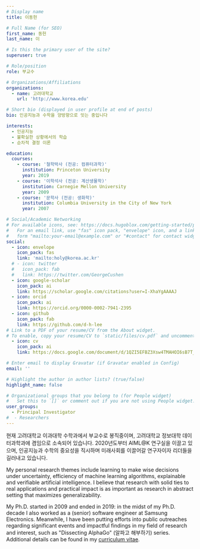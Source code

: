 ```yaml
---
# Display name
title: 이동헌

# Full Name (for SEO)
first_name: 동헌
last_name: 이

# Is this the primary user of the site?
superuser: true

# Role/position
role: 부교수

# Organizations/Affiliations
organizations:
  - name: 고려대학교
    url: 'http://www.korea.edu'

# Short bio (displayed in user profile at end of posts)
bio: 인공지능과 수학을 양방향으로 잇는 중입니다

interests:
  - 인공지능
  - 불확실한 상황에서의 학습
  - 순차적 결정 이론

education:
  courses:
    - course: '철학박사 (전공: 컴퓨터과학)'
      institution: Princeton University
      year: 2019
    - course: '이학석사 (전공: 계산생물학)'
      institution: Carnegie Mellon University
      year: 2009
    - course: '문학사 (전공: 생화학)'
      institution: Columbia University in the City of New York
      year: 2007

# Social/Academic Networking
# For available icons, see: https://docs.hugoblox.com/getting-started/page-builder/#icons
#   For an email link, use "fas" icon pack, "envelope" icon, and a link in the
#   form "mailto:your-email@example.com" or "#contact" for contact widget.
social:
  - icon: envelope
    icon_pack: fas
    link: 'mailto:holy@korea.ac.kr'
  # - icon: twitter
  #   icon_pack: fab
  #   link: https://twitter.com/GeorgeCushen
  - icon: google-scholar
    icon_pack: ai
    link: https://scholar.google.com/citations?user=I-XhaYgAAAAJ
  - icon: orcid
    icon_pack: ai
    link: https://orcid.org/0000-0002-7941-2395
  - icon: github
    icon_pack: fab
    link: https://github.com/d-h-lee
# Link to a PDF of your resume/CV from the About widget.
# To enable, copy your resume/CV to `static/files/cv.pdf` and uncomment the lines below.
  - icon: cv
    icon_pack: ai
    link: https://docs.google.com/document/d/1QZI5EFBZ3Xsw4TMAHOI6sB7T_JsBC7y4UUIAGhU-sXo/edit?usp=sharing

# Enter email to display Gravatar (if Gravatar enabled in Config)
email: ''

# Highlight the author in author lists? (true/false)
highlight_name: false

# Organizational groups that you belong to (for People widget)
#   Set this to `[]` or comment out if you are not using People widget.
user_groups:
  - Principal Investigator
#  - Researchers
---
```


<!-- 짧은 자기소개 -->
현재 고려대학교 이과대학 수학과에서 부교수로 봉직중이며, 고려대학교 정보대학 데이터과학과에 겸임으로 소속되어 있습니다. 
2020년도부터 AIML@K 연구실을 이끌고 있으며, 인공지능과 수학의 중요성을 직시하며 미래사회를 이끌어갈 연구자이자 리더들을 길러내고 있습니다. 

<!-- 연구분야/주제 관심사 소개 -->
My personal research themes include learning to make wise decisions under uncertainty, efficiency of machine learning algorithms, explainable and verifiable artificial intelligence. 
I believe that research with solid ties to real applications and practical impact is as important as research in abstract setting that maximizes generalizability.

<!-- 그 외의 것/trivia -->
My Ph.D. started in 2009 and ended in 2019: in the midst of my Ph.D. decade I also worked as a (senior) software engineer at Samsung Electronics. Meanwhile, I have been putting efforts into public outreaches regarding significant events and impactful findings in my field of research and interest, such as "Dissecting AlphaGo" (알파고 해부하기) series. 
Additional details can be found in my [curriculum vitae](https://docs.google.com/document/d/1QZI5EFBZ3Xsw4TMAHOI6sB7T_JsBC7y4UUIAGhU-sXo/edit?usp=sharing).